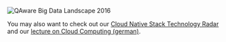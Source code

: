 ![QAware Big Data Landscape 2016](https://github.com/qaware/big-data-landscape/blob/master/big-data-landscape-2016.jpg "QAware Big Data Landscape 2016")

You may also want to check out our [Cloud Native Stack Technology Radar](https://github.com/qaware/cloudnativestack) and our [lecture on Cloud Computing (german)](https://github.com/adersberger/cloudcomputing).
